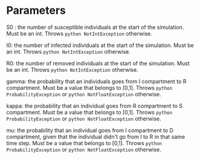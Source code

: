 # Parameters

S0 : the number of susceptible individuals at the start of the simulation. Must be an int. Throws ```python NotIntException``` otherwise.

I0: the number of infected individuals at the start of the simulation. Must be an int. Throws ```python NotIntException``` otherwise.

R0: the number of removed individuals at the start of the simulation. Must be an int. Throws ```python NotIntException``` otherwise.

gamma: the probability that an individuals goes from I compartment to R compartment. Must be a value that belongs to [0,1]. Throws ```python ProbabilityException``` or ```python NotFloatException``` otherwise. 

kappa: the probability that an individual goes from R compartment to S compartment. Must be a value that belongs to [0,1]. Throws ```python ProbabilityException``` or ```python NotFloatException``` otherwise. 

mu: the probability that an individual goes from I compartment to D compartment, given that the individual didn't go from I to R in that same time step. Must be a value that belongs to [0,1]. Throws ```python ProbabilityException``` or ```python NotFloatException``` otherwise. 
